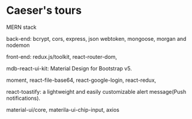 # Caeser's tours

MERN stack

back-end:
bcrypt, cors, express, json webtoken, mongoose, morgan and nodemon

front-end:
redux.js/toolkit, react-router-dom,

mdb-react-ui-kit: Material Design for Bootstrap v5.

moment,
react-file-base64, react-google-login, react-redux,

react-toastify: a lightweight and easily customizable alert message(Push notifications).

material-ui/core, materila-ui-chip-input, axios
